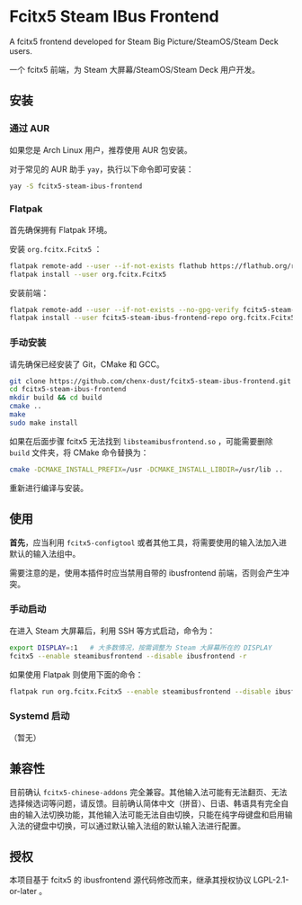# Fcitx5 Steam IBus Frontend

A fcitx5 frontend developed for Steam Big Picture/SteamOS/Steam Deck users.

一个 fcitx5 前端，为 Steam 大屏幕/SteamOS/Steam Deck 用户开发。

## 安装

### 通过 AUR

如果您是 Arch Linux 用户，推荐使用 AUR 包安装。

对于常见的 AUR 助手 `yay`，执行以下命令即可安装：

```bash
yay -S fcitx5-steam-ibus-frontend
```

### Flatpak

首先确保拥有 Flatpak 环境。

安装 `org.fcitx.Fcitx5` ：

```bash
flatpak remote-add --user --if-not-exists flathub https://flathub.org/repo/flathub.flatpakrepo
flatpak install --user org.fcitx.Fcitx5
```

安装前端：

```bash
flatpak remote-add --user --if-not-exists --no-gpg-verify fcitx5-steam-ibus-frontend-repo https://chenx-dust.github.io/fcitx5-steam-ibus-frontend/repo
flatpak install --user fcitx5-steam-ibus-frontend-repo org.fcitx.Fcitx5.Addon.SteamIBusFrontend
```

### 手动安装

请先确保已经安装了 Git，CMake 和 GCC。

```bash
git clone https://github.com/chenx-dust/fcitx5-steam-ibus-frontend.git
cd fcitx5-steam-ibus-frontend
mkdir build && cd build
cmake ..
make
sudo make install
```

如果在后面步骤 fcitx5 无法找到 `libsteamibusfrontend.so` ，可能需要删除 `build` 文件夹，将 CMake 命令替换为：

```bash
cmake -DCMAKE_INSTALL_PREFIX=/usr -DCMAKE_INSTALL_LIBDIR=/usr/lib ..
```

重新进行编译与安装。

## 使用

**首先**，应当利用 `fcitx5-configtool` 或者其他工具，将需要使用的输入法加入进默认的输入法组中。

需要注意的是，使用本插件时应当禁用自带的 ibusfrontend 前端，否则会产生冲突。

### 手动启动

在进入 Steam 大屏幕后，利用 SSH 等方式启动，命令为：

```bash
export DISPLAY=:1   # 大多数情况，按需调整为 Steam 大屏幕所在的 DISPLAY
fcitx5 --enable steamibusfrontend --disable ibusfrontend -r
```

如果使用 Flatpak 则使用下面的命令：

```bash
flatpak run org.fcitx.Fcitx5 --enable steamibusfrontend --disable ibusfrontend
```

### Systemd 启动

（暂无）

## 兼容性

目前确认 `fcitx5-chinese-addons` 完全兼容。其他输入法可能有无法翻页、无法选择候选词等问题，请反馈。目前确认简体中文（拼音）、日语、韩语具有完全自由的输入法切换功能，其他输入法可能无法自由切换，只能在纯字母键盘和启用输入法的键盘中切换，可以通过默认输入法组的默认输入法进行配置。

## 授权

本项目基于 fcitx5 的 ibusfrontend 源代码修改而来，继承其授权协议 LGPL-2.1-or-later 。
